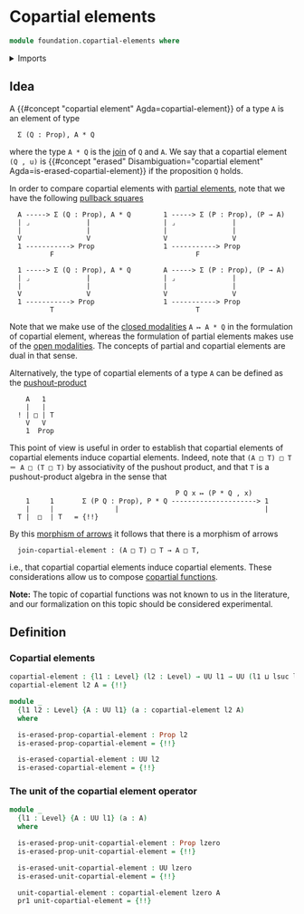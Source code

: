 # Copartial elements

```agda
module foundation.copartial-elements where
```

<details><summary>Imports</summary>

```agda
open import foundation.dependent-pair-types
open import foundation.empty-types
open import foundation.universe-levels

open import foundation-core.propositions

open import orthogonal-factorization-systems.closed-modalities
```

</details>

## Idea

A {{#concept "copartial element" Agda=copartial-element}} of a type `A` is an
element of type

```text
  Σ (Q : Prop), A * Q
```

where the type `A * Q` is the
[join](synthetic-homotopy-theory.joins-of-types.md) of `Q` and `A`. We say that
a copartial element `(Q , u)` is
{{#concept "erased" Disambiguation="copartial element" Agda=is-erased-copartial-element}}
if the proposition `Q` holds.

In order to compare copartial elements with
[partial elements](foundation.partial-elements.md), note that we have the
following [pullback squares](foundation.pullback-squares.md)

```text
  A -----> Σ (Q : Prop), A * Q        1 -----> Σ (P : Prop), (P → A)
  | ⌟              |                  | ⌟              |
  |                |                  |                |
  V                V                  V                V
  1 -----------> Prop                 1 -----------> Prop
          F                                   F

  1 -----> Σ (Q : Prop), A * Q        A -----> Σ (P : Prop), (P → A)
  | ⌟              |                  | ⌟              |
  |                |                  |                |
  V                V                  V                V
  1 -----------> Prop                 1 -----------> Prop
          T                                   T
```

Note that we make use of the
[closed modalities](orthogonal-factorization-systems.closed-modalities.md)
`A ↦ A * Q` in the formulation of copartial element, whereas the formulation of
partial elements makes use of the
[open modalities](orthogonal-factorization-systems.open-modalities.md). The
concepts of partial and copartial elements are dual in that sense.

Alternatively, the type of copartial elements of a type `A` can be defined as
the [pushout-product](synthetic-homotopy-theory.pushout-products.md)

```text
    A   1
    |   |
  ! | □ | T
    V   V
    1  Prop
```

This point of view is useful in order to establish that copartial elements of
copartial elements induce copartial elements. Indeed, note that
`(A □ T) □ T ＝ A □ (T □ T)` by associativity of the pushout product, and that
`T` is a pushout-product algebra in the sense that

```text
                                         P Q x ↦ (P * Q , x)
    1     1       Σ (P Q : Prop), P * Q ---------------------> 1
    |     |               |                                    |
  T |  □  | T   = {!!}
```

By this [morphism of arrows](foundation.morphisms-arrows.md) it follows that
there is a morphism of arrows

```text
  join-copartial-element : (A □ T) □ T → A □ T,
```

i.e., that copartial copartial elements induce copartial elements. These
considerations allow us to compose
[copartial functions](foundation.copartial-functions.md).

**Note:** The topic of copartial functions was not known to us in the
literature, and our formalization on this topic should be considered
experimental.

## Definition

### Copartial elements

```agda
copartial-element : {l1 : Level} (l2 : Level) → UU l1 → UU (l1 ⊔ lsuc l2)
copartial-element l2 A = {!!}

module _
  {l1 l2 : Level} {A : UU l1} (a : copartial-element l2 A)
  where

  is-erased-prop-copartial-element : Prop l2
  is-erased-prop-copartial-element = {!!}

  is-erased-copartial-element : UU l2
  is-erased-copartial-element = {!!}
```

### The unit of the copartial element operator

```agda
module _
  {l1 : Level} {A : UU l1} (a : A)
  where

  is-erased-prop-unit-copartial-element : Prop lzero
  is-erased-prop-unit-copartial-element = {!!}

  is-erased-unit-copartial-element : UU lzero
  is-erased-unit-copartial-element = {!!}

  unit-copartial-element : copartial-element lzero A
  pr1 unit-copartial-element = {!!}
```
